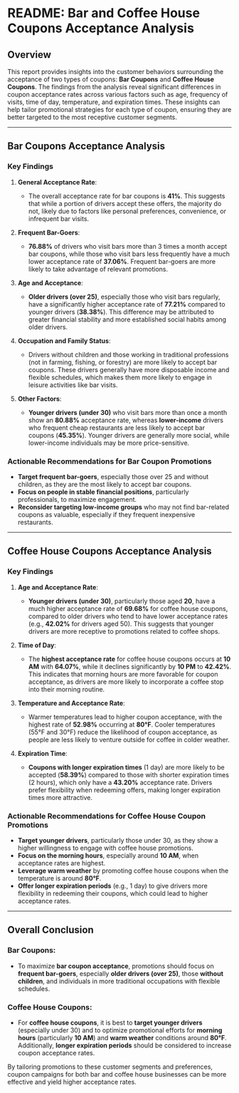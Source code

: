 # README: Bar and Coffee House Coupons Acceptance Analysis

## Overview

This report provides insights into the customer behaviors surrounding the acceptance of two types of coupons: **Bar Coupons** and **Coffee House Coupons**. The findings from the analysis reveal significant differences in coupon acceptance rates across various factors such as age, frequency of visits, time of day, temperature, and expiration times. These insights can help tailor promotional strategies for each type of coupon, ensuring they are better targeted to the most receptive customer segments.

---

## Bar Coupons Acceptance Analysis

### Key Findings

1. **General Acceptance Rate**:
   - The overall acceptance rate for bar coupons is **41%**. This suggests that while a portion of drivers accept these offers, the majority do not, likely due to factors like personal preferences, convenience, or infrequent bar visits.

2. **Frequent Bar-Goers**:
   - **76.88%** of drivers who visit bars more than 3 times a month accept bar coupons, while those who visit bars less frequently have a much lower acceptance rate of **37.06%**. Frequent bar-goers are more likely to take advantage of relevant promotions.

3. **Age and Acceptance**:
   - **Older drivers (over 25)**, especially those who visit bars regularly, have a significantly higher acceptance rate of **77.21%** compared to younger drivers (**38.38%**). This difference may be attributed to greater financial stability and more established social habits among older drivers.

4. **Occupation and Family Status**:
   - Drivers without children and those working in traditional professions (not in farming, fishing, or forestry) are more likely to accept bar coupons. These drivers generally have more disposable income and flexible schedules, which makes them more likely to engage in leisure activities like bar visits.

5. **Other Factors**:
   - **Younger drivers (under 30)** who visit bars more than once a month show an **80.88%** acceptance rate, whereas **lower-income** drivers who frequent cheap restaurants are less likely to accept bar coupons (**45.35%**). Younger drivers are generally more social, while lower-income individuals may be more price-sensitive.

### Actionable Recommendations for Bar Coupon Promotions
- **Target frequent bar-goers**, especially those over 25 and without children, as they are the most likely to accept bar coupons.
- **Focus on people in stable financial positions**, particularly professionals, to maximize engagement.
- **Reconsider targeting low-income groups** who may not find bar-related coupons as valuable, especially if they frequent inexpensive restaurants.

---

## Coffee House Coupons Acceptance Analysis

### Key Findings

1. **Age and Acceptance Rate**:
   - **Younger drivers (under 30)**, particularly those aged **20**, have a much higher acceptance rate of **69.68%** for coffee house coupons, compared to older drivers who tend to have lower acceptance rates (e.g., **42.02%** for drivers aged 50). This suggests that younger drivers are more receptive to promotions related to coffee shops.

2. **Time of Day**:
   - The **highest acceptance rate** for coffee house coupons occurs at **10 AM** with **64.07%**, while it declines significantly by **10 PM** to **42.42%**. This indicates that morning hours are more favorable for coupon acceptance, as drivers are more likely to incorporate a coffee stop into their morning routine.

3. **Temperature and Acceptance Rate**:
   - Warmer temperatures lead to higher coupon acceptance, with the highest rate of **52.98%** occurring at **80°F**. Cooler temperatures (55°F and 30°F) reduce the likelihood of coupon acceptance, as people are less likely to venture outside for coffee in colder weather.

4. **Expiration Time**:
   - **Coupons with longer expiration times** (1 day) are more likely to be accepted (**58.39%**) compared to those with shorter expiration times (2 hours), which only have a **43.20%** acceptance rate. Drivers prefer flexibility when redeeming offers, making longer expiration times more attractive.

### Actionable Recommendations for Coffee House Coupon Promotions
- **Target younger drivers**, particularly those under 30, as they show a higher willingness to engage with coffee house promotions.
- **Focus on the morning hours**, especially around **10 AM**, when acceptance rates are highest.
- **Leverage warm weather** by promoting coffee house coupons when the temperature is around **80°F**.
- **Offer longer expiration periods** (e.g., 1 day) to give drivers more flexibility in redeeming their coupons, which could lead to higher acceptance rates.

---

## Overall Conclusion

### Bar Coupons:
- To maximize **bar coupon acceptance**, promotions should focus on **frequent bar-goers**, especially **older drivers (over 25)**, those **without children**, and individuals in more traditional occupations with flexible schedules.
  
### Coffee House Coupons:
- For **coffee house coupons**, it is best to **target younger drivers** (especially under 30) and to optimize promotional efforts for **morning hours** (particularly **10 AM**) and **warm weather** conditions around **80°F**. Additionally, **longer expiration periods** should be considered to increase coupon acceptance rates.

By tailoring promotions to these customer segments and preferences, coupon campaigns for both bar and coffee house businesses can be more effective and yield higher acceptance rates.
